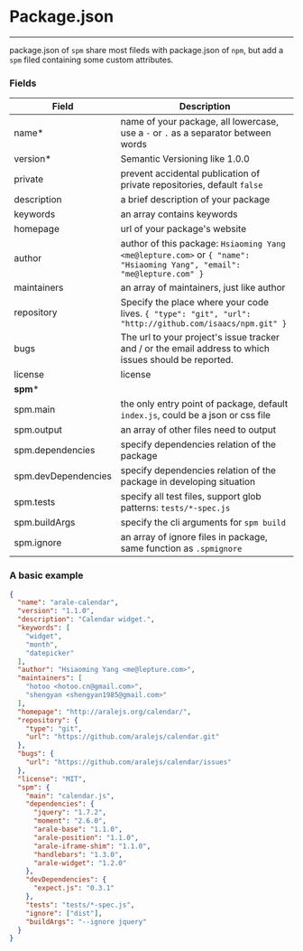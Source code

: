 # Package.json

---

package.json of `spm` share most fileds with package.json of `npm`, but add a `spm` filed containing some custom attributes.

### Fields

Field | Description |
------------ | ------------- |
name* | name of your package, all lowercase, use a `-` or `.` as a separator between words
version* | Semantic Versioning like 1.0.0
private | prevent accidental publication of private repositories, default `false`
description | a brief description of your package
keywords | an array contains keywords
homepage | url of your package's website
author | author of this package: `Hsiaoming Yang <me@lepture.com>` or `{ "name": "Hsiaoming Yang", "email": "me@lepture.com" }`
maintainers | an array of maintainers, just like author
repository | Specify the place where your code lives. `{ "type": "git", "url": "http://github.com/isaacs/npm.git" }`
bugs | The url to your project's issue tracker and / or the email address to which issues should be reported.
license | license
**spm*** |
spm.main | the only entry point of package, default `index.js`, could be a json or css file
spm.output | an array of other files need to output
spm.dependencies | specify dependencies relation of the package
spm.devDependencies | specify dependencies relation of the package in developing situation
spm.tests | specify all test files, support glob patterns: `tests/*-spec.js`
spm.buildArgs | specify the cli arguments for `spm build`
spm.ignore | an array of ignore files in package, same function as `.spmignore`

### A basic example

```json
{
  "name": "arale-calendar",
  "version": "1.1.0",
  "description": "Calendar widget.",
  "keywords": [
    "widget",
    "month",
    "datepicker"
  ],
  "author": "Hsiaoming Yang <me@lepture.com>",
  "maintainers": [
    "hotoo <hotoo.cn@gmail.com>",
    "shengyan <shengyan1985@gmail.com>"
  ],
  "homepage": "http://aralejs.org/calendar/",
  "repository": {
    "type": "git",
    "url": "https://github.com/aralejs/calendar.git"
  },
  "bugs": {
    "url": "https://github.com/aralejs/calendar/issues"
  },
  "license": "MIT",
  "spm": {
    "main": "calendar.js",
    "dependencies": {
      "jquery": "1.7.2",
      "moment": "2.6.0",
      "arale-base": "1.1.0",
      "arale-position": "1.1.0",
      "arale-iframe-shim": "1.1.0",
      "handlebars": "1.3.0",
      "arale-widget": "1.2.0"
    },
    "devDependencies": {
      "expect.js": "0.3.1"
    },
    "tests": "tests/*-spec.js",
    "ignore": ["dist"],
    "buildArgs": "--ignore jquery"
  }
}
```
